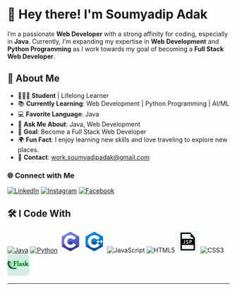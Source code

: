 # 👋 Hey there! I'm **Soumyadip Adak**

I’m a passionate **Web Developer** with a strong affinity for coding, especially in **Java**. Currently, I’m expanding my expertise in **Web Development** and **Python Programming** as I work towards my goal of becoming a **Full Stack Web Developer**.

## 🔗 About Me

- 🧑🏻‍🎓 **Student** | Lifelong Learner
- 📚 **Currently Learning**: Web Development | Python Programming | AI/ML
- 💻 **Favorite Language**: Java
- 💬 **Ask Me About**: Java, Web Development
- 🎯 **Goal**: Become a Full Stack Web Developer
- 🌍 **Fun Fact**: I enjoy learning new skills and love traveling to explore new places.
- 📧 **Contact**: [work.soumyadipadak@gmail.com](mailto:work.soumyadipadak@gmail.com)

### 🌐 Connect with Me

<p align="left">
    <a href="https://www.linkedin.com/in/soumyadip-adak-a19b03281/" target="_blank"><img src="https://img.icons8.com/color/48/000000/linkedin.png" alt="LinkedIn" width="30" height="30"></a>
    <a href="https://www.instagram.com/soumyadip_adak8888" target="_blank"><img src="https://img.icons8.com/color/48/000000/instagram-new--v1.png" alt="Instagram" width="30" height="30"></a>
    <a href="https://www.facebook.com/soumyadip.adak.99" target="_blank"><img src="https://img.icons8.com/color/48/000000/facebook.png" alt="Facebook" width="30" height="30"></a>
</p>

## 🛠 I Code With

<p align="left">
    <a href="https://github.com/adak99/JAVA-PROGRAMMING" target="_blank"><img src="https://img.icons8.com/color/48/000000/java-coffee-cup-logo--v1.png" alt="Java" width="50" height="50"></a>
    <a href="https://github.com/adak99/Python-programming" target="_blank"><img src="https://img.icons8.com/color/48/000000/python--v1.png" alt="Python" width="50" height="50"></a>
    <img src="c-programming.png" alt="C Programming" width="50" height="50">
    <img src="cpp.png" alt="C++" width="50" height="50">
    <img src="https://img.icons8.com/color/48/000000/javascript--v1.png" alt="JavaScript" width="50" height="50">
    <img src="https://img.icons8.com/color/48/000000/html-5--v1.png" alt="HTML5" width="50" height="50">
    <img src="jsp.png" alt="JSP" width="50" height="50">
    <img src="https://img.icons8.com/color/48/000000/css3.png" alt="CSS3" width="50" height="50">
    <img src="flask.png" alt="Flask" width="50" height="50">
</p>

---

